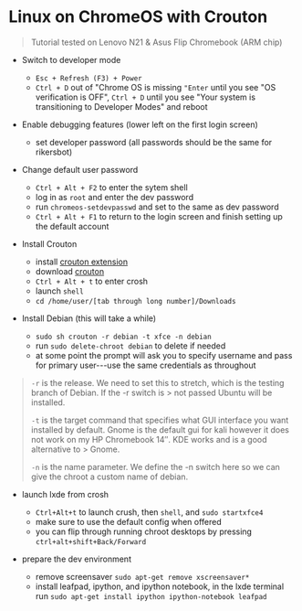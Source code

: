 # Linux on ChromeOS with Crouton

> Tutorial tested on Lenovo N21 & Asus Flip Chromebook (ARM chip)

- Switch to developer mode
  - `Esc + Refresh (F3) + Power`
  - `Ctrl + D` out of "Chrome OS is missing `"Enter` until you see "OS verification is OFF", `Ctrl + D` until you see "Your system is transitioning to Developer Modes" and reboot 

- Enable debugging features (lower left on the first login screen)
  - set developer password (all passwords should be the same for rikersbot)

- Change default user password
  - `Ctrl + Alt + F2` to enter the sytem shell
  - log in as `root` and enter the dev password
  - run `chromeos-setdevpasswd` and set to the same as dev password
  - `Ctrl + Alt + F1` to return to the login screen and finish setting up the default account

- Install Crouton
  - install [crouton extension](https://chrome.google.com/webstore/detail/crouton-integration/gcpneefbbnfalgjniomfjknbcgkbijom)
  - download [crouton](https://goo.gl/fd3zc)
  - `Ctrl + Alt + t` to enter crosh
  - launch `shell`
  - `cd /home/user/[tab through long number]/Downloads`

- Install Debian (this will take a while)
  - `sudo sh crouton -r debian -t xfce -n debian`
  - run `sudo delete-chroot debian` to delete if needed
  - at some point the prompt will ask you to specify username and pass for primary user---use the same credentials as throughout

> `-r` is the release. We need to set this to stretch, which is the testing branch of Debian. If the -r switch is > not passed Ubuntu will be installed.
>
> `-t` is the target command that specifies what GUI interface you want installed by default. Gnome is the 
> default gui for kali however it does not work on my HP Chromebook 14″. KDE works and is a  good alternative to > Gnome.
>
> `-n` is the name parameter. We define the -n switch here so we can give the chroot a custom name of debian.

- launch lxde from crosh
  - `Ctrl+Alt+t` to launch crush, then `shell`, and `sudo startxfce4`
  - make sure to use the default config when offered
  - you can flip through running chroot desktops by pressing `ctrl+alt+shift+Back/Forward`

- prepare the dev environment
  - remove screensaver `sudo apt-get remove xscreensaver*`
  - install leafpad, ipython, and ipython notebook, in the lxde terminal run `sudo apt-get install ipython ipython-notebook leafpad`
